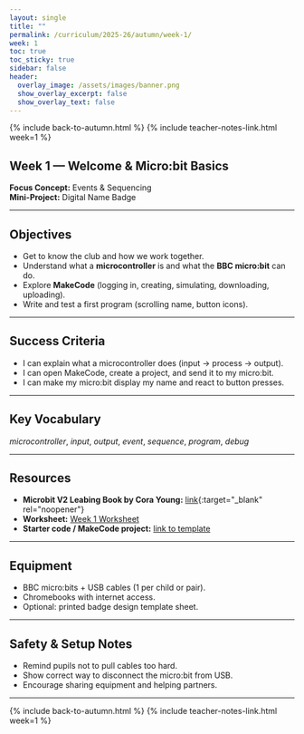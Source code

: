 ```yaml
---
layout: single
title: ""
permalink: /curriculum/2025-26/autumn/week-1/
week: 1
toc: true
toc_sticky: true
sidebar: false
header:
  overlay_image: /assets/images/banner.png
  show_overlay_excerpt: false
  show_overlay_text: false
---
```


{% include back-to-autumn.html %}
{% include teacher-notes-link.html week=1 %}

## Week 1 — Welcome & Micro:bit Basics

**Focus Concept:** Events & Sequencing  
**Mini-Project:** Digital Name Badge

---

## Objectives
- Get to know the club and how we work together.  
- Understand what a **microcontroller** is and what the **BBC micro:bit** can do.  
- Explore **MakeCode** (logging in, creating, simulating, downloading, uploading).  
- Write and test a first program (scrolling name, button icons).

---

## Success Criteria 
- I can explain what a microcontroller does (input → process → output).  
- I can open MakeCode, create a project, and send it to my micro:bit.  
- I can make my micro:bit display my name and react to button presses.  

---

## Key Vocabulary
_microcontroller_, _input_, _output_, _event_, _sequence_, _program_, _debug_

---

## Resources
- **Microbit V2 Leabing Book by Cora Young:** [link](https://drive.google.com/file/d/1XLkU2YoNfRceLK_6HlpHcmtKa_EW-Sbw/view?usp=drive_link){:target="_blank" rel="noopener"}
- **Worksheet:** [Week 1 Worksheet](#)  
- **Starter code / MakeCode project:** [link to template](https://makecode.microbit.org/#)

---

## Equipment
- BBC micro:bits + USB cables (1 per child or pair).  
- Chromebooks with internet access.  
- Optional: printed badge design template sheet.  

---

## Safety & Setup Notes
- Remind pupils not to pull cables too hard.  
- Show correct way to disconnect the micro:bit from USB.  
- Encourage sharing equipment and helping partners.

---

{% include back-to-autumn.html %}
{% include teacher-notes-link.html week=1 %}
